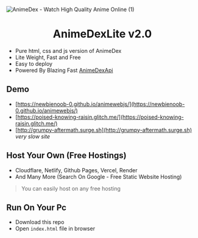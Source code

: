 ![AnimeDex - Watch High Quality Anime Online (1)](https://github.com/TechShreyash/AnimeDexLite/assets/82265247/799642dd-5e6d-440b-88e7-df4361d6df70)

<h1 align="center"><b>AnimeDexLite v2.0</b></h1>

-   Pure html, css and js version of AnimeDex
-   Lite Weight, Fast and Free
-   Easy to deploy
-   Powered By Blazing Fast [AnimeDexApi](https://api.anime-dex.workers.dev)

## Demo

- [https://newbienoob-0.github.io/animewebjs/](https://newbienoob-0.github.io/animewebjs/)
- [https://poised-knowing-raisin.glitch.me/](https://poised-knowing-raisin.glitch.me/)
- [http://grumpy-aftermath.surge.sh](http://grumpy-aftermath.surge.sh) *very slow site* 


## Host Your Own (Free Hostings)

-   Cloudflare, Netlify, Github Pages, Vercel, Render
-   And Many More (Search On Google - Free Static Website Hosting)

> You can easily host on any free hosting

## Run On Your Pc

-   Download this repo
-   Open `index.html` file in browser
